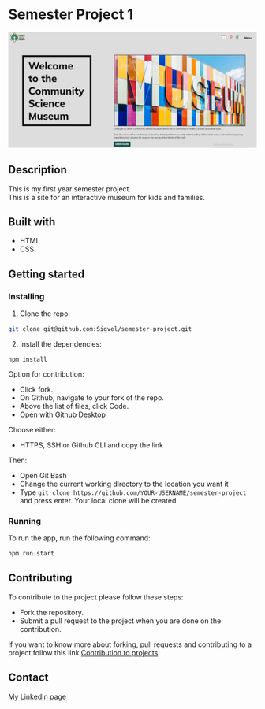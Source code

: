 # Semester Project 1

![image](/images/readme-homepage_img.jpg)

## Description

This is my first year semester project.<br>
This is a site for an interactive museum for kids and families.

## Built with

- HTML
- CSS

## Getting started

### Installing

1. Clone the repo:

```bash
git clone git@github.com:Sigvel/semester-project.git
```

2. Install the dependencies:

```
npm install
```

Option for contribution:

- Click fork.
- On Github, navigate to your fork of the repo.
- Above the list of files, click Code.
- Open with Github Desktop

Choose either:

- HTTPS, SSH or Github CLI and copy the link

Then:

- Open Git Bash
- Change the current working directory to the location you want it
- Type `git clone https://github.com/YOUR-USERNAME/semester-project` and press enter.
  Your local clone will be created.

### Running

To run the app, run the following command:

```bash
npm run start
```

## Contributing

To contribute to the project please follow these steps:

- Fork the repository.
- Submit a pull request to the project when you are done on the contribution.

If you want to know more about forking, pull requests and contributing to a project follow this link <a target="_blank" href="https://docs.github.com/en/get-started/quickstart/contributing-to-projects">Contribution to projects</a>

## Contact

[My LinkedIn page](https://www.linkedin.com/in/tony-sigvel/)
